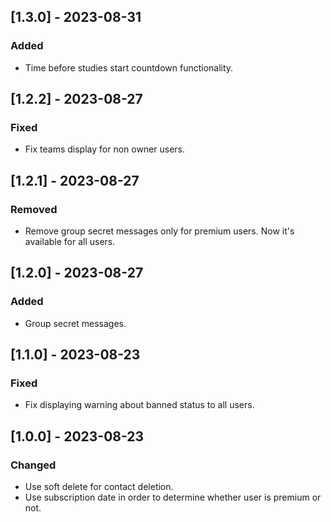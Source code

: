 ## [1.3.0] - 2023-08-31

### Added

- Time before studies start countdown functionality.

## [1.2.2] - 2023-08-27

### Fixed

- Fix teams display for non owner users.

## [1.2.1] - 2023-08-27

### Removed

- Remove group secret messages only for premium users. Now it's available for all users.

## [1.2.0] - 2023-08-27

### Added

- Group secret messages.

## [1.1.0] - 2023-08-23

### Fixed

- Fix displaying warning about banned status to all users.

## [1.0.0] - 2023-08-23

### Changed

- Use soft delete for contact deletion.
- Use subscription date in order to determine whether user is premium or not.
